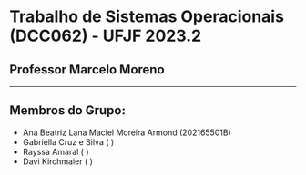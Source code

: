 # Trabalho de Sistemas Operacionais (DCC062) - UFJF 2023.2
## Professor Marcelo Moreno
___

## Membros do Grupo:
* Ana Beatriz Lana Maciel Moreira Armond (202165501B)
* Gabriella Cruz e Silva ( )
* Rayssa Amaral ( )
* Davi Kirchmaier ( )
